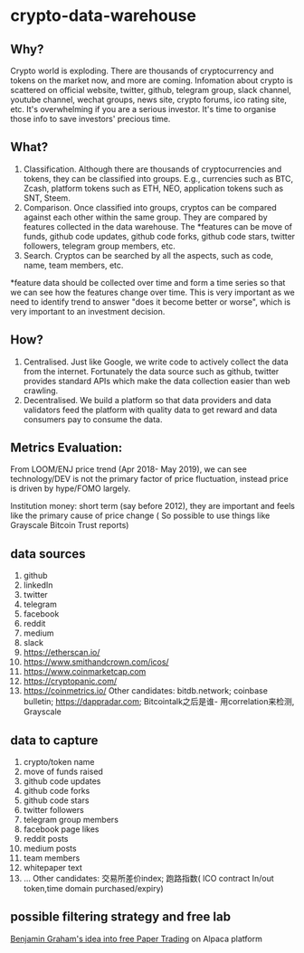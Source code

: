 # crypto-data-warehouse

## Why?

Crypto world is exploding. There are thousands of cryptocurrency and tokens on the market now, and more are coming.
Infomation about crypto is scattered on official website, twitter, github, telegram group, slack channel, youtube channel, wechat groups, news site, crypto forums, ico rating site, etc. It's overwhelming if you are a serious investor. It's time to organise those info to save investors' precious time.

## What?

1. Classification. Although there are thousands of cryptocurrencies and tokens, they can be classified into groups. E.g., currencies such as BTC, Zcash, platform tokens such as ETH, NEO, application tokens such as SNT, Steem. 
2. Comparison. Once classified into groups, cryptos can be compared against each other within the same group. They are compared by features collected in the data warehouse. The *features can be move of funds, github code updates, github code forks, github code stars, twitter followers, telegram group members, etc.
3. Search. Cryptos can be searched by all the aspects, such as code, name, team members, etc.

*feature data should be collected over time and form a time series so that we can see how the features change over time. This is very important as we need to identify trend to answer "does it become better or worse", which is very important to an investment decision.

## How?

1. Centralised. Just like Google, we write code to actively collect the data from the internet. Fortunately the data source such as github, twitter provides standard APIs which make the data collection easier than web crawling. 
2. Decentralised. We build a platform so that data providers and data validators feed the platform with quality data to get reward and data consumers pay to consume the data.

## Metrics Evaluation:
From LOOM/ENJ price trend (Apr 2018- May 2019), we can see technology/DEV is not the primary factor of price fluctuation, instead price is driven by hype/FOMO largely.

Institution money: short term (say before 2012), they are important and feels like the primary cause of price change
( So possible to use things like Grayscale Bitcoin Trust reports)


## data sources
1. github
2. linkedIn
3. twitter
4. telegram
5. facebook
6. reddit
7. medium
8. slack
9. https://etherscan.io/
10. https://www.smithandcrown.com/icos/
11. https://www.coinmarketcap.com
12. https://cryptopanic.com/
13. https://coinmetrics.io/
Other candidates: bitdb.network; coinbase bulletin; https://dappradar.com; Bitcointalk之后是谁- 用correlation来检测, Grayscale

## data to capture
1. crypto/token name
2. move of funds raised
3. github code updates
4. github code forks
5. github code stars
6. twitter followers
7. telegram group members
8. facebook page likes
9. reddit posts
10. medium posts
11. team members
12. whitepaper text
13. ...
Other candidates: 交易所差价index; 跑路指数( lCO contract In/out token,time domain purchased/expiry)

## possible filtering strategy and free lab
[Benjamin Graham's idea into free Paper Trading](https://medium.com/automation-generation/teaching-your-computer-to-invest-with-python-commission-free-automated-investing-5ade10961e08)  on Alpaca platform
